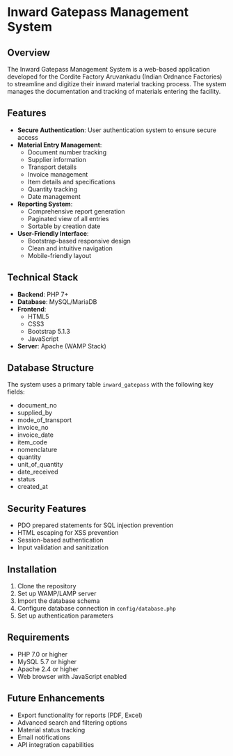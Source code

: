 # Inward Gatepass Management System

## Overview
The Inward Gatepass Management System is a web-based application developed for the Cordite Factory Aruvankadu (Indian Ordnance Factories) to streamline and digitize their inward material tracking process. The system manages the documentation and tracking of materials entering the facility.

## Features
- **Secure Authentication**: User authentication system to ensure secure access
- **Material Entry Management**: 
  - Document number tracking
  - Supplier information
  - Transport details
  - Invoice management
  - Item details and specifications
  - Quantity tracking
  - Date management
- **Reporting System**:
  - Comprehensive report generation
  - Paginated view of all entries
  - Sortable by creation date
- **User-Friendly Interface**:
  - Bootstrap-based responsive design
  - Clean and intuitive navigation
  - Mobile-friendly layout

## Technical Stack
- **Backend**: PHP 7+
- **Database**: MySQL/MariaDB
- **Frontend**: 
  - HTML5
  - CSS3
  - Bootstrap 5.1.3
  - JavaScript
- **Server**: Apache (WAMP Stack)

## Database Structure
The system uses a primary table `inward_gatepass` with the following key fields:
- document_no
- supplied_by
- mode_of_transport
- invoice_no
- invoice_date
- item_code
- nomenclature
- quantity
- unit_of_quantity
- date_received
- status
- created_at

## Security Features
- PDO prepared statements for SQL injection prevention
- HTML escaping for XSS prevention
- Session-based authentication
- Input validation and sanitization

## Installation
1. Clone the repository
2. Set up WAMP/LAMP server
3. Import the database schema
4. Configure database connection in `config/database.php`
5. Set up authentication parameters

## Requirements
- PHP 7.0 or higher
- MySQL 5.7 or higher
- Apache 2.4 or higher
- Web browser with JavaScript enabled

## Future Enhancements
- Export functionality for reports (PDF, Excel)
- Advanced search and filtering options
- Material status tracking
- Email notifications
- API integration capabilities
